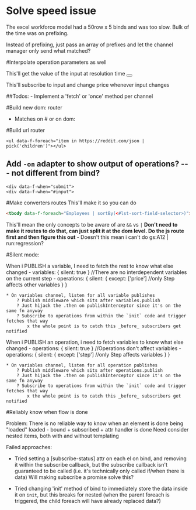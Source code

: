 # Solve speed issue
The excel workforce model had a 50row x 5 binds and was too slow. Bulk of the time was on prefixing.

Instead of prefixing, just pass an array of prefixes and let the channel manager only send what matched?

#Interpolate operation parameters as well

This'll get the value of the input at resolution time
<button data-f-on-click="submit(<#inp>)"></button>

This'll subscribe to input and change price whenever input changes
<div data-f-bind="price[<#inp>]"></div>

##Todos:
    - Implement a 'fetch' or 'once' method per channel

#Build new dom: router
- Matches on # or on dom:<any valid css selector>
<div data-f-on-click="variables:price[<#inp>,<#inp2>]"></div>

#Build url router
```
<ul data-f-foreach="item in https://reddit.com/json | pick('children')"></ul>
```


## Add `-on` adapter to show output of operations? --- not different from bind?
```
<div data-f-when="submit">
<div data-f-when="#input">
```

#Make converters routes
This'll make it so you can do

```html
<tbody data-f-foreach="Employees | sortBy(<#lst-sort-field-selector>)"></tbody>
```

This'll mean the only concepts to be aware of are `&&` vs `|`
**Don't need to make it routes to do that, can just split it at the dom level. Do the js route first and then figure this out**
    - Doesn't this mean i can't do gs:A12 | run:regression?

#Silent mode:

When i PUBLISH a variable, I need to fetch the rest to know what else changed
    - variables: { silent: true } //There are no interdependent variables on the current step
    - operations: {
        silent: {
            except: ['price'] //only Step affects other variables
        }
    }

    * On variables channel, listen for all variable publishes
        ? Publish middleware which sits after variables.publish
        ? Just hijack the .then on publishInterceptor since it's on the same fn anyway
        ? Subscribe to operations from within the `init` code and trigger fetches that way
            x the whole point is to catch this _before_ subscribers get notified

When i PUBLISH an operation, i need to fetch variables to know what else changed
    - operations: { silent: true } //Operations don't affect variables
    - operations: {
        silent: {
            except: ['step'] //only Step affects variables
        }
    }

    * On variables channel, listen for all operation publishes
        ? Publish middleware which sits after operations.publish
        ? Just hijack the .then on publishInterceptor since it's on the same fn anyway
        ? Subscribe to operations from within the `init` code and trigger fetches that way
            x the whole point is to catch this _before_ subscribers get notified


#Reliably know when flow is done

Problem: There is no reliable way to know when an element is done being "loaded"
loaded - bound + subscribed + attr handler is done
Need consider nested items, both with and without templating 

Failed approaches:

- Tried setting a [subscribe-status] attr on each el on bind, and removing it within the subscribe callback, but the subscribe callback isn't guaranteed to be called (i.e. it's technically only called if/when there is data)
    Will making subscribe a promise solve this?

- Tried changing 'init' method of bind to immediately store the data inside it on `init`, but this breaks for nested (when the parent foreach is triggered, the child foreach will have already replaced data?)
